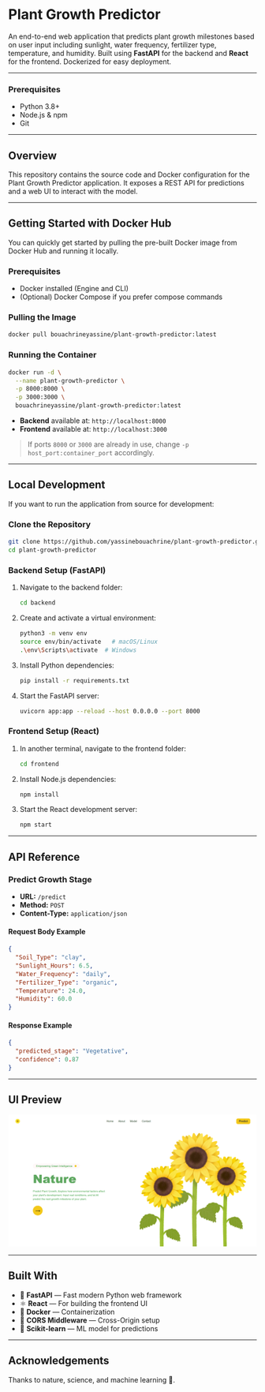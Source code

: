 # Plant Growth Predictor

An end-to-end web application that predicts plant growth milestones based on user input including sunlight, water frequency, fertilizer type, temperature, and humidity. Built using **FastAPI** for the backend and **React** for the frontend. Dockerized for easy deployment.

---

### Prerequisites

- Python 3.8+
- Node.js & npm
- Git

---
## Overview

This repository contains the source code and Docker configuration for the Plant Growth Predictor application. It exposes a REST API for predictions and a web UI to interact with the model.

---

## Getting Started with Docker Hub

You can quickly get started by pulling the pre-built Docker image from Docker Hub and running it locally.

### Prerequisites

* Docker installed (Engine and CLI)
* (Optional) Docker Compose if you prefer compose commands

### Pulling the Image

```bash
docker pull bouachrineyassine/plant-growth-predictor:latest
```

### Running the Container

```bash
docker run -d \
  --name plant-growth-predictor \
  -p 8000:8000 \
  -p 3000:3000 \
  bouachrineyassine/plant-growth-predictor:latest
```

* **Backend** available at: `http://localhost:8000`
* **Frontend** available at: `http://localhost:3000`

> If ports `8000` or `3000` are already in use, change `-p host_port:container_port` accordingly.

---

## Local Development 

If you want to run the application from source for development:

### Clone the Repository

```bash
git clone https://github.com/yassinebouachrine/plant-growth-predictor.git
cd plant-growth-predictor
```

### Backend Setup (FastAPI)

1. Navigate to the backend folder:

   ```bash
   cd backend
   ```

2. Create and activate a virtual environment:

   ```bash
   python3 -m venv env
   source env/bin/activate   # macOS/Linux
   .\env\Scripts\activate  # Windows
   ```

3. Install Python dependencies:

   ```bash
   pip install -r requirements.txt
   ```

4. Start the FastAPI server:

   ```bash
   uvicorn app:app --reload --host 0.0.0.0 --port 8000
   ```

### Frontend Setup (React)

1. In another terminal, navigate to the frontend folder:

   ```bash
   cd frontend
   ```

2. Install Node.js dependencies:

   ```bash
   npm install
   ```

3. Start the React development server:

   ```bash
   npm start
   ```

---

## API Reference

### Predict Growth Stage

* **URL:** `/predict`
* **Method:** `POST`
* **Content-Type:** `application/json`

#### Request Body Example

```json
{
  "Soil_Type": "clay",
  "Sunlight_Hours": 6.5,
  "Water_Frequency": "daily",
  "Fertilizer_Type": "organic",
  "Temperature": 24.0,
  "Humidity": 60.0
}
```

#### Response Example

```json
{
  "predicted_stage": "Vegetative",
  "confidence": 0.87
}
```

---

## UI Preview

![App UI](UI.PNG)

---

## Built With

* 🐍 **FastAPI** — Fast modern Python web framework
* ⚛️ **React** — For building the frontend UI
* 🐳 **Docker** — Containerization
* 🔀 **CORS Middleware** — Cross-Origin setup
* 🧪 **Scikit-learn** — ML model for predictions

---


## Acknowledgements

Thanks to nature, science, and machine learning 💚.

